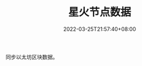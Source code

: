 ﻿---
weight: 
title: "星火节点数据"
description: "同步以太坊区块数据"
date: 2022-03-25T21:57:40+08:00
lastmod: 2022-03-25T16:45:40+08:00
draft: false
authors: ["Metabd"]
featuredImage: "xinghuojiedianshuju.png"
link: ""
tags: ["区块链浏览器","星火节点数据"]
categories: ["navigation"]
navigation: ["区块链浏览器"]
lightgallery: true
toc: true
pinned: false
recommend: false
recommend1: false
---
同步以太坊区块数据。
